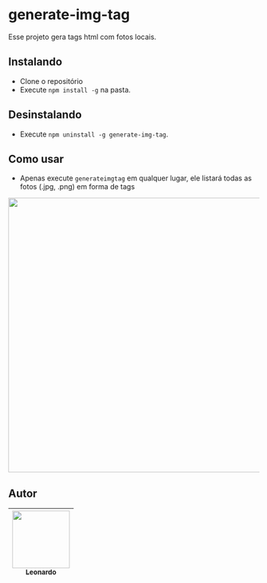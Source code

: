 # generate-img-tag

Esse projeto gera tags html com fotos locais.

## Instalando

* Clone o repositório
* Execute ```npm install -g``` na pasta.

## Desinstalando

* Execute ```npm uninstall -g generate-img-tag```.

## Como usar

* Apenas execute ```generateimgtag``` em qualquer lugar, ele listará todas as fotos (.jpg, .png) em forma de tags <img src="">

<p align="center">
    <img src="https://raw.githubusercontent.com/Leogamermmmm/generate-img-tag/master/project-preview.gif" width="550">
</p>

## Autor
| [<img src="https://avatars0.githubusercontent.com/u/39628486?s=460&v=4" width=115><br><sub>Leonardo</sub>](https://github.com/Leogamermmmm) |
| :---: |
